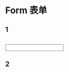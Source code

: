 # Form 表单

## 1

<br>
<FormItem label="账号：">
    <Input />
</FormItem>

<!-- <Form>
    <FormItem>
        <Input />
    </FormItem>
</FormItem> -->

## 2

<script setup>
import { reactive, ref, toRefs } from "vue";
import {Form, FormItem, Input} from 'salix-ui';

// let msg = ref(null);
// let data4validator = reactive({
//     username: "Tommy",
//     password: "HelloWorld",
// });

// const formRules = reactive({
//     username: [
//     {
//         required: true,
//         message: "请输入用户名",
//         trigger: "blur",
//     },
//     {
//         max: 10,
//         message: "用户名长度超过限制",
//         trigger: "change",
//     },
//     ],
//     password: [
//     {
//         required: true,
//         message: "请输入密码",
//         trigger: "blur",
//     },
//     {
//         min: 6,
//         message: "密码长度不应少于6位",
//         trigger: "change",
//     },
//     {
//         max: 18,
//         message: "密码长度超过限制",
//         trigger: "change",
//     },
//     ],
// });

// const SxForm = ref(null);
// const submit = () => {
//     SxForm.value!.validate((valid) => {
//     console.log("valid: ", valid);
//     });
// };

</script>
